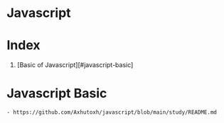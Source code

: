 # Javascript

# Index

1. [Basic of Javascript][#javascript-basic]

# Javascript Basic

    - https://github.com/Axhutoxh/javascript/blob/main/study/README.md
